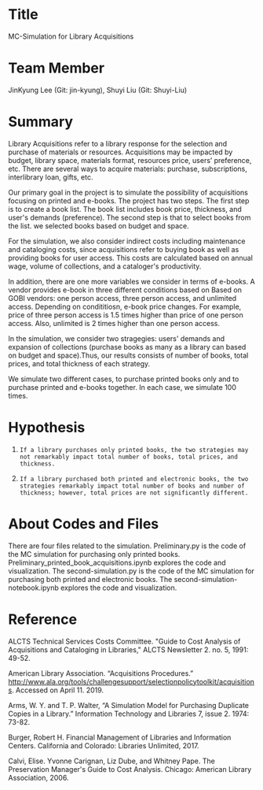 # Title
MC-Simulation for Library Acquisitions

# Team Member
JinKyung Lee (Git: jin-kyung), Shuyi Liu (Git: Shuyi-Liu)

# Summary
Library Acquisitions refer to a library response for the selection and purchase of materials or resources. Acquisitions may be impacted by budget, library space, materials format, resources price, users’ preference, etc. There are several ways to acquire materials: purchase, subscriptions, interlibrary loan, gifts, etc.

Our primary goal in the project is to simulate the possibility of acquisitions focusing on printed and e-books. The project has two steps. The first step is to create a book list. The book list includes book price, thickness, and user's demands (preference). The second step is that to select books from the list. we selected books based on budget and space. 

For the simulation, we also consider indirect costs including maintenance and cataloging costs, since acquisitions refer to buying book as well as providing books for user access. This costs are calculated based on annual wage, volume of collections, and a cataloger's productivity.  

In addition, there are one more variables we consider in terms of e-books. A vendor provides e-book in three different conditions based on Based on GOBI vendors: one person access, three person access, and unlimited access. Depending on condititiosn, e-book price changes. For example, price of three person access is 1.5 times higher than price of one person access. Also, unlimited is 2 times higher than one person access.

In the simulation, we consider two stragegies: users' demands and expansion of collections (purchase books as many as a library can based on budget and space).Thus, our results consists of number of books, total prices, and total thickness of each strategy.

We simulate two different cases, to purchase printed books only and to purchase printed and e-books together. In each case, we simulate 100 times.
 
 
# Hypothesis
1.     If a library purchases only printed books, the two strategies may not remarkably impact total number of books, total prices, and thickness.

2.     If a library purchased both printed and electronic books, the two strategies remarkably impact total number of books and number of thickness; however, total prices are not significantly different.


# About Codes and Files
There are four files related to the simulation.
Preliminary.py is the code of the MC simulation for purchasing only printed books.
Preliminary_printed_book_acquisitions.ipynb explores the code and visualization.
The second-simulation.py is the code of the MC simulation for purchasing both printed and electronic books.
The second-simulation-notebook.ipynb explores the code and visualization.

 
# Reference
ALCTS Technical Services Costs Committee. "Guide to Cost Analysis of Acquisitions and Cataloging in Libraries," ALCTS Newsletter 2. no. 5, 1991: 49-52.

American Library Association. “Acquisitions Procedures.” http://www.ala.org/tools/challengesupport/selectionpolicytoolkit/acquisitions. Accessed on April 11. 2019.

Arms, W. Y. and T. P. Walter, “A Simulation Model for Purchasing Duplicate Copies in a Library.” Information Technology and Libraries 7, issue 2. 1974: 73-82.

Burger, Robert H. Financial Management of Libraries and Information Centers. California and Colorado: Libraries Unlimited, 2017.

Calvi, Elise. Yvonne Carignan, Liz Dube, and Whitney Pape. The Preservation Manager's Guide to Cost Analysis. Chicago: American Library Association, 2006.






